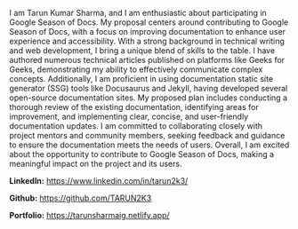 I am Tarun Kumar Sharma, and I am enthusiastic about participating in Google Season of Docs. My proposal centers around contributing to Google Season of Docs, with a focus on improving documentation to enhance user experience and accessibility. With a strong background in technical writing and web development, I bring a unique blend of skills to the table. I have authored numerous technical articles published on platforms like Geeks for Geeks, demonstrating my ability to effectively communicate complex concepts. Additionally, I am proficient in using documentation static site generator (SSG) tools like Docusaurus and Jekyll, having developed several open-source documentation sites. My proposed plan includes conducting a thorough review of the existing documentation, identifying areas for improvement, and implementing clear, concise, and user-friendly documentation updates. I am committed to collaborating closely with project mentors and community members, seeking feedback and guidance to ensure the documentation meets the needs of users. Overall, I am excited about the opportunity to contribute to Google Season of Docs, making a meaningful impact on the project and its users.

**LinkedIn:** https://www.linkedin.com/in/tarun2k3/

**Github:** https://github.com/TARUN2K3

**Portfolio:** https://tarunsharmaig.netlify.app/
